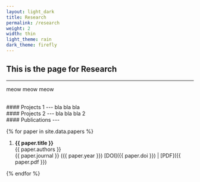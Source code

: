 ```yaml
---
layout: light_dark
title: Research
permalink: /research
weight: 2
width: thin
light_theme: rain
dark_theme: firefly
---
```


## This is the page for Research
---
meow meow meow


<br>
#### Projects 1
---
bla bla bla


<br>
#### Projects 2
---
bla bla bla 2


<br>
#### Publications
---

{% for paper in site.data.papers %}
1. **{{ paper.title }}** <br>
{{ paper.authors }} <br>
{{ paper.journal }} ({{ paper.year }}) [DOI]({{ paper.doi }}) | [PDF]({{ paper.pdf }})

{% endfor %}